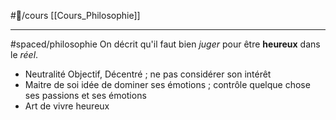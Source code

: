 #📝/cours  [[Cours_Philosophie]]

---
#spaced/philosophie 
On décrit qu'il faut bien *juger* pour être **heureux** dans le *réel*.
- Neutralité 
	Objectif, Décentré ; ne pas considérer son intérêt
- Maitre de soi 
	idée de dominer ses émotions ; contrôle quelque chose ses passions et ses émotions 
- Art de vivre heureux